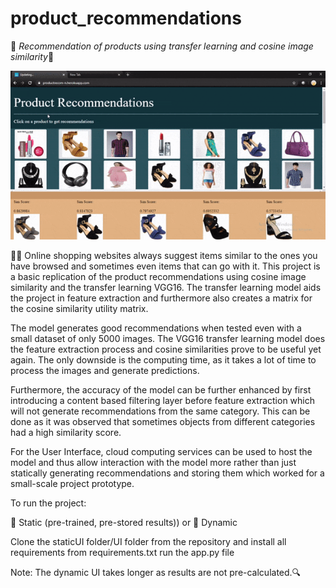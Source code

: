# product_recommendations

🎈 *Recommendation of products using transfer learning and cosine image similarity*🎀


![Gif](prodrec.gif)

👚👢  Online shopping websites always suggest items similar to the ones you have browsed and sometimes even items that can go with it. This project is a basic replication of the product recommendations using cosine image similarity and the transfer learning VGG16. The transfer learning model aids the project in feature extraction and furthermore also creates a matrix for the cosine similarity utility matrix.

The model generates good recommendations when tested even with a small dataset of only 5000 images. The VGG16 transfer learning model does the feature extraction process and cosine similarities prove to be useful yet again. The only downside is the computing time, as it takes a lot of time to process the images and generate predictions.

Furthermore, the accuracy of the model can be further enhanced by first introducing a content based filtering layer before feature extraction which will not generate recommendations from the same category. This can be done as it was observed that sometimes objects from different categories had a high similarity score.

For the User Interface, cloud computing services can be used to host the model and thus allow interaction with the model more rather than just statically generating recommendations and storing them which worked for a small-scale project prototype.

To run the project:

💎  Static (pre-trained, pre-stored results)) or 🚌  Dynamic

Clone the staticUI folder/UI folder from the repository and install all requirements from requirements.txt
run the app.py file 

Note: The dynamic UI takes longer as results are not pre-calculated.🔍
